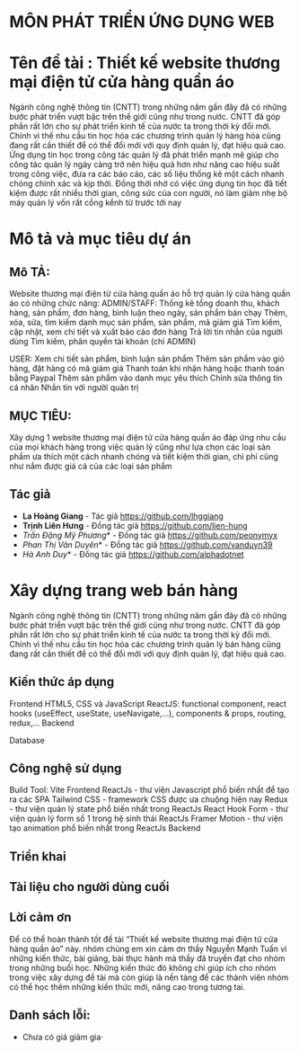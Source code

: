 # MÔN PHÁT TRIỂN ỨNG DỤNG WEB

# Tên đề tài : Thiết kế website thương mại điện tử cửa hàng quần áo

Ngành công nghệ thông tin (CNTT) trong những năm gần đây đã có những bước phát triển vượt bậc trên thế giới cũng như trong nước. CNTT đã góp phần rất lớn cho sự phát triển kinh tế của nước ta trong thời kỳ đổi mới. Chính vì thế nhu cầu tin học hóa các chương trình quản lý hàng hóa cũng đang rất cần thiết để có thể đổi mới với quy định quản lý, đạt hiệu quả cao. 
Ứng dụng tin học trong công tác quản lý đã phát triển mạnh mẽ giúp cho công tác quản lý ngày càng trở nên hiệu quả hơn như nâng cao hiệu suất trong công việc, đưa ra các báo cáo, các số liệu thống kê một cách nhanh chóng chính xác và kịp thời. Đồng thời nhờ có việc ứng dụng tin học đã tiết kiệm được rất nhiều thời gian, công sức của con người, nó làm giảm nhẹ bộ máy quản lý vốn rất cồng kềnh từ trước tới nay

# Mô tả và mục tiêu dự án

## Mô TẢ:
Website thương mại điện tử cửa hàng quần áo hỗ trợ quản lý cửa hàng quần áo có những chức năng:
ADMIN/STAFF: 
Thống kê tổng doanh thu, khách hàng, sản phẩm, đơn hàng, bình luận theo ngày, sản phẩm bán chạy
Thêm, xóa, sửa, tìm kiếm danh mục sản phẩm, sản phẩm, mã giảm giá
Tìm kiếm, cập nhật, xem chi tiết và xuất báo cáo đơn hàng
Trả lời tin nhắn của người dùng
Tìm kiếm, phân quyền tài khoản (chỉ ADMIN)

USER:
Xem chi tiết sản phẩm, bình luận sản phẩm
Thêm sản phẩm vào giỏ hàng, đặt hàng có mã giảm giá
Thanh toán khi nhận hàng hoặc thanh toán bằng Paypal
Thêm sản phẩm vào danh mục yêu thích
Chỉnh sửa thông tin cá nhân
Nhắn tin với người quản trị

## MỤC TIÊU:
Xây dựng 1 website thương mại điện tử cửa hàng quần áo đáp ứng nhu cầu của mọi khách hàng trong việc quản lý cũng như lựa chọn các loại sản phẩm ưa thích một cách nhanh chóng và tiết kiệm thời gian, chi phí cũng như nắm được giá cả của các loại sản phẩm

## Tác giả

* **La Hoàng Giang** - Tác giả  https://github.com/lhggiang
* **Trịnh Liên Hưng** - Đồng tác giả  https://github.com/lien-hung
* *Trần Đặng Mỹ Phương** - Đồng tác giả https://github.com/peonymyx
* *Phan Thị Vân Duyên** - Đồng tác giả https://github.com/vanduyn39
* *Hà Anh Duy** - Đồng tác giả https://github.com/alphadotnet

# Xây dựng trang web bán hàng
                
Ngành công nghệ thông tin (CNTT) trong những năm gần đây đã có những bước phát triển vượt bậc trên thế giới cũng như trong nước. CNTT đã góp phần rất lớn cho sự phát triển kinh tế của nước ta trong thời kỳ đổi mới. Chính vì thế nhu cầu tin học hóa các chương trình quản lý bán hàng cũng đang rất cần thiết để có thể đổi mới với quy định quản lý, đạt hiệu quả cao. 

## Kiến thức áp dụng
Frontend
HTML5, CSS và JavaScript
ReactJS: functional component, react hooks (useEffect, useState, useNavigate,...), components & props, routing, redux,...
Backend


Database

## Công nghệ sử dụng
Build Tool: Vite
Frontend
ReactJs - thư viện Javascript phổ biến nhất để tạo ra các SPA
Tailwind CSS - framework CSS được ưa chuộng hiện nay
Redux - thư viện quản lý state phổ biến nhất trong ReactJs
React Hook Form - thư viện quản lý form số 1 trong hệ sinh thái ReactJs
Framer Motion - thư viện tạo animation phổ biến nhất trong ReactJs
Backend




## Triển khai


## Tài liệu cho người dùng cuối


## Lời cảm ơn
Để có thể hoàn thành tốt đề tài “Thiết kế website thương mại điện tử cửa hàng quần áo” này. nhóm chúng em xin cảm ơn thầy Nguyễn Mạnh Tuấn vì những kiến thức, bài giảng, bài thực hành mà thầy đã truyền đạt cho nhóm trong những buổi học. Những kiến thức đó không chỉ giúp ích cho nhóm trong việc xây dựng đề tài mà còn giúp là nền tảng để các thành viên nhóm có thể học thêm những kiến thức mới, nâng cao trong tương tai. 

## Danh sách lỗi:
- Chưa có giá giảm gia·








